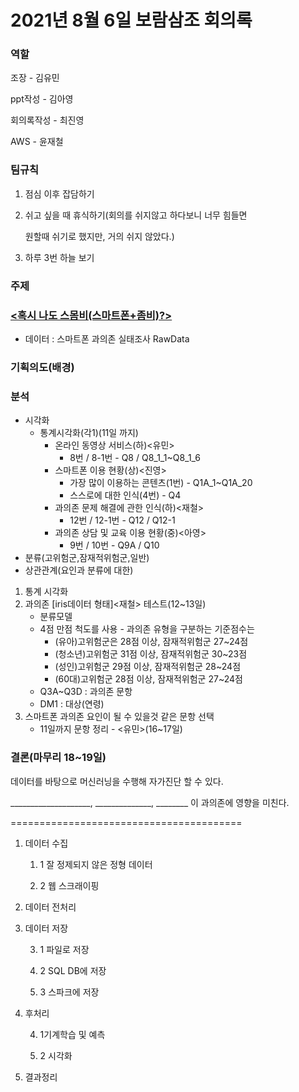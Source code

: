 # 2021년 8월 6일 보람삼조 회의록



### 역할

조장 - 김유민

ppt작성 - 김아영

회의록작성 - 최진영

AWS - 윤재철



### 팀규칙

1. 점심 이후 잡담하기

2. 쉬고 싶을 때 휴식하기(회의를 쉬지않고 하다보니 너무 힘들면

   원할때 쉬기로 했지만, 거의 쉬지 않았다.)

3. 하루 3번 하늘 보기



### 주제

### <u>**<혹시 나도 스몸비(스마트폰+좀비)?>**</u>



- 데이터 : 스마트폰 과의존 실태조사 RawData



### 기획의도(배경)





### 분석

- 시각화
  - 통계시각화(각1)(11일 까지)
    - 온라인 동영상 서비스(하)<유민>
      - 8번 / 8-1번 - Q8 / Q8_1_1~Q8_1_6 
    - 스마트폰 이용 현황(상)<진영>
      - 가장 많이 이용하는 콘텐츠(1번) - Q1A_1~Q1A_20
      - 스스로에 대한 인식(4번)  - Q4
    - 과의존 문제 해결에 관한 인식(하)<재철>
      - 12번 / 12-1번 - Q12 / Q12-1
    - 과의존 상담 및 교육 이용 현황(중)<아영>
      - 9번 / 10번 - Q9A / Q10
- 분류(고위험군,잠재적위험군,일반)
- 상관관계(요인과 분류에 대한)



1. 통계 시각화
2. 과의존 [iris데이터 형태]<재철> 테스트(12~13일)
   - 분류모델
   - 4점 만점 척도를 사용 - 과의존 유형을 구분하는 기준점수는
     - (유아)고위험군은 28점 이상, 잠재적위험군 27~24점
     - (청소년)고위험군 31점 이상, 잠재적위험군 30~23점
     - (성인)고위험군 29점 이상, 잠재적위험군 28~24점
     - (60대)고위험군 28점 이상, 잠재적위험군 27~24점
   - Q3A~Q3D : 과의존 문항
   - DM1 : 대상(연령)
3. 스마트폰 과의존 요인이 될 수 있을것 같은 문항 선택
   - 11일까지 문항 정리 - <유민>(16~17일)



### 결론(마무리 18~19일)

데이터를 바탕으로 머신러닝을 수행해 자가진단 할 수 있다.

____________________, ______________, ________ 이 과의존에 영향을 미친다.

========================================

1. 데이터 수집

   1. 1 잘 정제되지 않은 정형 데이터

   1. 2 웹 스크래이핑

2. 데이터 전처리

3. 데이터 저장

   3. 1 파일로 저장

   3. 2 SQL DB에 저장

   3. 3 스파크에 저장

4. 후처리

   4. 1기계학습 및 예측

   4. 2 시각화

5. 결과정리

   
   



 

